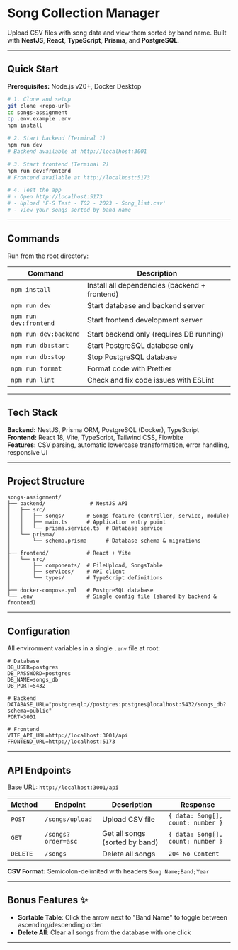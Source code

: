 # Song Collection Manager

Upload CSV files with song data and view them sorted by band name. Built with **NestJS**, **React**, **TypeScript**, **Prisma**, and **PostgreSQL**.

---

## Quick Start

**Prerequisites:** Node.js v20+, Docker Desktop

```bash
# 1. Clone and setup
git clone <repo-url>
cd songs-assignment
cp .env.example .env
npm install

# 2. Start backend (Terminal 1)
npm run dev
# Backend available at http://localhost:3001

# 3. Start frontend (Terminal 2)
npm run dev:frontend
# Frontend available at http://localhost:5173

# 4. Test the app
# - Open http://localhost:5173
# - Upload 'F-S Test - T02 - 2023 - Song_list.csv'
# - View your songs sorted by band name
```

---

## Commands

Run from the root directory:

| Command | Description |
|---------|-------------|
| `npm install` | Install all dependencies (backend + frontend) |
| `npm run dev` | Start database and backend server |
| `npm run dev:frontend` | Start frontend development server |
| `npm run dev:backend` | Start backend only (requires DB running) |
| `npm run db:start` | Start PostgreSQL database only |
| `npm run db:stop` | Stop PostgreSQL database |
| `npm run format` | Format code with Prettier |
| `npm run lint` | Check and fix code issues with ESLint |

---

## Tech Stack

**Backend:** NestJS, Prisma ORM, PostgreSQL (Docker), TypeScript  
**Frontend:** React 18, Vite, TypeScript, Tailwind CSS, Flowbite  
**Features:** CSV parsing, automatic lowercase transformation, error handling, responsive UI

---

## Project Structure

```
songs-assignment/
├── backend/              # NestJS API
│   ├── src/
│   │   ├── songs/       # Songs feature (controller, service, module)
│   │   ├── main.ts      # Application entry point
│   │   └── prisma.service.ts  # Database service
│   └── prisma/
│       └── schema.prisma      # Database schema & migrations
│
├── frontend/            # React + Vite
│   └── src/
│       ├── components/  # FileUpload, SongsTable
│       ├── services/    # API client
│       └── types/       # TypeScript definitions
│
├── docker-compose.yml   # PostgreSQL database
└── .env                 # Single config file (shared by backend & frontend)
```

---

## Configuration

All environment variables in a single `.env` file at root:

```env
# Database
DB_USER=postgres
DB_PASSWORD=postgres
DB_NAME=songs_db
DB_PORT=5432

# Backend
DATABASE_URL="postgresql://postgres:postgres@localhost:5432/songs_db?schema=public"
PORT=3001

# Frontend
VITE_API_URL=http://localhost:3001/api
FRONTEND_URL=http://localhost:5173
```

---

## API Endpoints

Base URL: `http://localhost:3001/api`

| Method | Endpoint | Description | Response |
|--------|----------|-------------|----------|
| `POST` | `/songs/upload` | Upload CSV file | `{ data: Song[], count: number }` |
| `GET` | `/songs?order=asc` | Get all songs (sorted by band) | `{ data: Song[], count: number }` |
| `DELETE` | `/songs` | Delete all songs | `204 No Content` |

**CSV Format:** Semicolon-delimited with headers `Song Name;Band;Year`

---

## Bonus Features ✨

- **Sortable Table**: Click the arrow next to "Band Name" to toggle between ascending/descending order
- **Delete All**: Clear all songs from the database with one click

---

